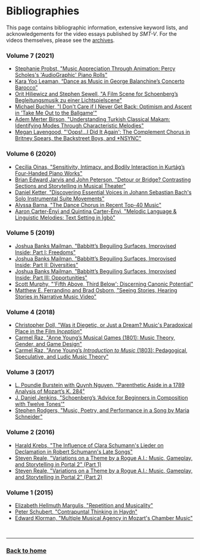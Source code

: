 # Bibliographies

This page contains bibliographic information, extensive keyword lists, and acknowledgements for the video essays published by _SMT-V_. For the videos themselves, please see the [archives](../archives).

### Volume 7 (2021)
- [Stephanie Probst, "Music Appreciation Through Animation: Percy Scholes's 'AudioGraphic' Piano Rolls"](7_1_Probst.pdf)
- [Kara Yoo Leaman, “Dance as Music in George Balanchine’s Concerto Barocco”](7_2_Leaman.pdf)
- [Orit Hiliewicz and Stephen Sewell, "A Film Scene for Schoenberg’s Begleitungsmusik zu einer Lichtspielscene"](7_3_Hilewicz_and_Sewell.pdf)
- [Michael Buchler, "I Don't Care if I Never Get Back: Optimism and Ascent in 'Take Me Out to the Ballgame'"](7_4_Buchler.pdf)
- [Adem Merter Birson, "Understanding Turkish Classical Makam: Identifying Modes Through Characteristic Melodies"](7_5_Birson.pdf)
- [Megan Lavengood, "'Oops!...I Did It Again': The Complement Chorus in Britney Spears, the Backstreet Boys, and *NSYNC"](7_6_Lavengood.pdf)

### Volume 6 (2020)
- [Cecilia Oinas, "Sensitivity, Intimacy, and Bodily Interaction in Kurtág’s Four-Handed Piano Works"](6_1_Oinas.pdf)
- [Brian Edward Jarvis and John Peterson, "Detour or Bridge? Contrasting Sections and Storytelling in Musical Theater"](6_2_JarvisPeterson.pdf)
- [Daniel Ketter, "Discovering Essential Voices in Johann Sebastian Bach's Solo Instrumental Suite Movements"](6_3_Ketter.pdf)
- [Alyssa Barna, "The Dance Chorus in Recent Top-40 Music"](6_4_Barna.pdf)
- [Aaron Carter-Ényì and Quintina Carter-Ényì, "Melodic Language & Linguistic Melodies: Text Setting in Ìgbò"](6_5_carter-enyi_carter-enyi.pdf)

### Volume 5 (2019)
- [Joshua Banks Mailman, "Babbitt’s Beguiling Surfaces, Improvised Inside; Part I: Freedoms"](5_123_Mailman.pdf)
- [Joshua Banks Mailman, "Babbitt’s Beguiling Surfaces, Improvised Inside; Part II: Diversities"](5_123_Mailman.pdf)
- [Joshua Banks Mailman, "Babbitt’s Beguiling Surfaces, Improvised Inside; Part III: Opportunities"](5_123_Mailman.pdf)
- [Scott Murphy, "'Fifth Above, Third Below': Discerning Canonic Potential"](5_4_Murphy.pdf)
- [Matthew E. Ferrandino and Brad Osborn, "Seeing Stories, Hearing Stories in Narrative Music Video"](5_5_Ferrandino_Osborn.pdf)

### Volume 4 (2018)
- [Christopher Doll, "Was it Diegetic, or Just a Dream? Music's Paradoxical Place in the Film *Inception*"](4_1_Doll.pdf)
- [Carmel Raz, "Anne Young’s Musical Games (1801): Music Theory, Gender, and Game Design"](4_2_Raz.pdf)
- [Carmel Raz, "Anne Young’s *Introduction to Music* (1803): Pedagogical, Speculative, and Ludic Music Theory"](4_3_Raz.pdf)

### Volume 3 (2017)
- [L. Poundie Burstein with Quynh Nguyen, "Parenthetic Aside in a 1789 Analysis of Mozart’s K. 284"](3_1_Burstein_Nguyen.pdf)
- [J. Daniel Jenkins, "Schoenberg’s ‘Advice for Beginners in Composition with Twelve Tones'"](3_2_Jenkins.pdf)
- [Stephen Rodgers, "Music, Poetry, and Performance in a Song by Maria Schneider"](3_3_Rodgers.pdf)

### Volume 2 (2016)
- [Harald Krebs, "The Influence of Clara Schumann's Lieder on Declamation in Robert Schumann's Late Songs"](2_1_Krebs.pdf)
- [Steven Reale, "Variations on a Theme by a Rogue A.I.: Music, Gameplay, and Storytelling in Portal 2" (Part 1)](2_2_Reale.pdf)
- [Steven Reale, "Variations on a Theme by a Rogue A.I.: Music, Gameplay, and Storytelling in Portal 2" (Part 2)](2_3_Reale.pdf)

### Volume 1 (2015)
- [Elizabeth Hellmuth Margulis, "Repetition and Musicality"](1_1_Margulis.pdf)
- [Peter Schubert, "Contrapuntal Thinking in Haydn"](1_2_Schubert.pdf)
- [Edward Klorman, "Multiple Musical Agency in Mozart's Chamber Music"](1_3_Klorman.pdf)

<p>&nbsp;</p>
<hr>

<h3><a href="{{ "/" | relative_url }}">Back to home</a></h3>
